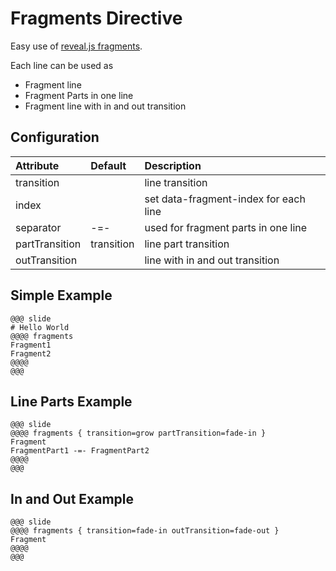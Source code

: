 # Fragments Directive

Easy use of [reveal.js fragments](https://github.com/hakimel/reveal.js#fragments).

Each line can be used as

* Fragment line
* Fragment Parts in one line
* Fragment line with in and out transition


## Configuration

| Attribute      | Default    | Description                           |
|:---------------|:-----------|:--------------------------------------|
| transition     |            | line transition                       |
| index          |            | set data-fragment-index for each line |
| separator      | -=-        | used for fragment parts in one line   |
| partTransition | transition | line part transition                  |
| outTransition  |            | line with in and out transition       |

## Simple Example

```
@@@ slide
# Hello World
@@@@ fragments
Fragment1
Fragment2
@@@@
@@@
```

## Line Parts Example

```
@@@ slide
@@@@ fragments { transition=grow partTransition=fade-in }
Fragment
FragmentPart1 -=- FragmentPart2
@@@@
@@@
```

## In and Out  Example

```
@@@ slide
@@@@ fragments { transition=fade-in outTransition=fade-out }
Fragment
@@@@
@@@
```
